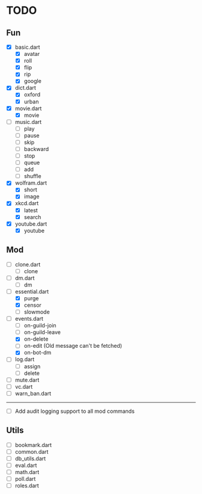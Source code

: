 # TODO

## Fun

- [x] basic.dart
  - [x] avatar
  - [x] roll
  - [x] flip
  - [x] rip
  - [x] google
- [x] dict.dart
  - [x] oxford
  - [x] urban
- [x] movie.dart
  - [x] movie
- [ ] music.dart
  - [ ] play
  - [ ] pause
  - [ ] skip
  - [ ] backward
  - [ ] stop
  - [ ] queue
  - [ ] add
  - [ ] shuffle
- [x] wolfram.dart
  - [x] short
  - [x] image
- [x] xkcd.dart
  - [x] latest
  - [x] search
- [x] youtube.dart
  - [x] youtube

## Mod

- [ ] clone.dart
  - [ ] clone
- [ ] dm.dart
  - [ ] dm
- [ ] essential.dart
  - [x] purge
  - [x] censor
  - [ ] slowmode
- [ ] events.dart
  - [ ] on-guild-join
  - [ ] on-guild-leave
  - [x] on-delete
  - [ ] on-edit (Old message can't be fetched)
  - [x] on-bot-dm
- [ ] log.dart
  - [ ] assign
  - [ ] delete
- [ ] mute.dart
- [ ] vc.dart
- [ ] warn_ban.dart

------

- [ ] Add audit logging support to all mod commands

## Utils

- [ ] bookmark.dart
- [ ] common.dart
- [ ] db_utils.dart
- [ ] eval.dart
- [ ] math.dart
- [ ] poll.dart
- [ ] roles.dart
